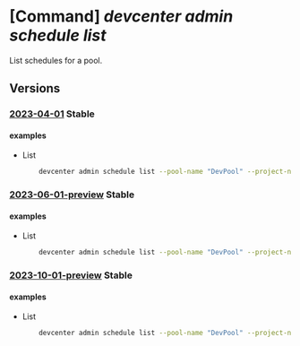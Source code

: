 # [Command] _devcenter admin schedule list_

List schedules for a pool.

## Versions

### [2023-04-01](/Resources/mgmt-plane/L3N1YnNjcmlwdGlvbnMve30vcmVzb3VyY2Vncm91cHMve30vcHJvdmlkZXJzL21pY3Jvc29mdC5kZXZjZW50ZXIvcHJvamVjdHMve30vcG9vbHMve30vc2NoZWR1bGVz/2023-04-01.xml) **Stable**

<!-- mgmt-plane /subscriptions/{}/resourcegroups/{}/providers/microsoft.devcenter/projects/{}/pools/{}/schedules 2023-04-01 -->

#### examples

- List
    ```bash
        devcenter admin schedule list --pool-name "DevPool" --project-name "TestProject" --resource-group "rg1"
    ```

### [2023-06-01-preview](/Resources/mgmt-plane/L3N1YnNjcmlwdGlvbnMve30vcmVzb3VyY2Vncm91cHMve30vcHJvdmlkZXJzL21pY3Jvc29mdC5kZXZjZW50ZXIvcHJvamVjdHMve30vcG9vbHMve30vc2NoZWR1bGVz/2023-06-01-preview.xml) **Stable**

<!-- mgmt-plane /subscriptions/{}/resourcegroups/{}/providers/microsoft.devcenter/projects/{}/pools/{}/schedules 2023-06-01-preview -->

#### examples

- List
    ```bash
        devcenter admin schedule list --pool-name "DevPool" --project-name "TestProject" --resource-group "rg1"
    ```

### [2023-10-01-preview](/Resources/mgmt-plane/L3N1YnNjcmlwdGlvbnMve30vcmVzb3VyY2Vncm91cHMve30vcHJvdmlkZXJzL21pY3Jvc29mdC5kZXZjZW50ZXIvcHJvamVjdHMve30vcG9vbHMve30vc2NoZWR1bGVz/2023-10-01-preview.xml) **Stable**

<!-- mgmt-plane /subscriptions/{}/resourcegroups/{}/providers/microsoft.devcenter/projects/{}/pools/{}/schedules 2023-10-01-preview -->

#### examples

- List
    ```bash
        devcenter admin schedule list --pool-name "DevPool" --project-name "TestProject" --resource-group "rg1"
    ```
